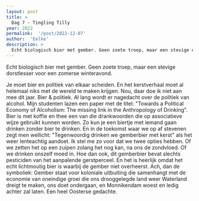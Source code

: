 ```yaml
---
layout: post
title: >
  Dag 7 - Tingling Tilly
year: 2022
permalink:  '/post/2022-12-07'
author:  'Eelke'
description: >
  Echt biologisch bier met gember. Geen zoete troep, maar een stevige dorstlesser voor een zomerse winteravond.
---
```

<p class='intro'><span class='dropcap'>E</span>cht biologisch bier met gember. Geen zoete troep, maar een stevige dorstlesser voor een zomerse winteravond.</p>

Je moet bier en politiek van elkaar scheiden. En het kerstverhaal moet al helemaal niks met de wereld te maken krijgen. Nou, daar doe ik niet aan mee dit jaar. Bier & politiek. Al lang wordt er nagedacht over de politiek van alcohol. Mijn studenten lazen een paper met de titel: "Towards a Political Economy of Alcoholism: The missing link in
the Anthropology of Drinking". Bier is met koffie en thee een van die drankwoorden die op associatieve wijze gebruikt kunnen worden. Zo kun je een biertje met iemand gaan drinken zonder bier te drinken. En in de toekomst waar we op af stevenen zegt men wellicht: "Tegenwoordig drinken we gemberbier met kerst" als het weer lenteachtig aandoet. Ik stel me zo voor dat we twee opties hebben. Of we zetten het op een zuipen zolang het nog kan, na ons de zondvloed. Of we drinken onszelf moed in. Hoe dan ook, dit gemberbier bevat slechts pesticiden van het aanpalende gerstperceel. En het is heerlijk omdat het echt lichtmoutig bier is waarbij de gember niet overheerst. Ach, dan de symboliek: Gember staat voor koloniale uitbuiting die samenhangt met de economie van oneindige groei die ons drooggelegde land weer Waterland dreigt te maken, ons doet ondergaan, en Monnikendam woest en ledig achter zal laten. Een heel Oosterse gedachte. 

